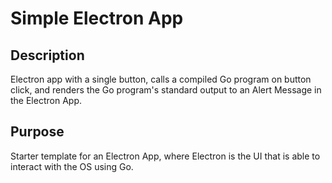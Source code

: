 # Simple Electron App

## Description

Electron app with a single button, calls a compiled Go program on button click, and renders the Go program's standard output to an Alert Message in the Electron App.

## Purpose

Starter template for an Electron App, where Electron is the UI that is able to interact with the OS using Go.
